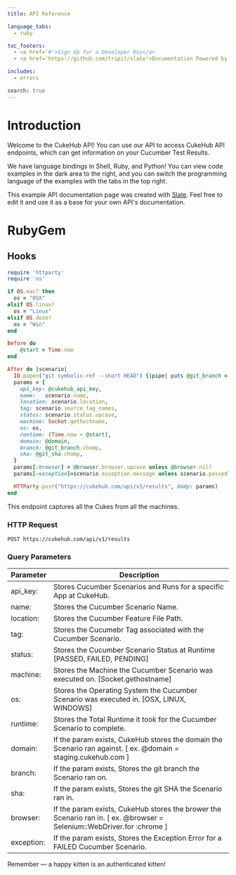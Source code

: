 ```yaml
---
title: API Reference

language_tabs:
  - ruby

toc_footers:
  - <a href='#'>Sign Up for a Developer Key</a>
  - <a href='https://github.com/tripit/slate'>Documentation Powered by Slate</a>

includes:
  - errors

search: true
---
```


# Introduction

Welcome to the CukeHub API! You can use our API to access CukeHub API endpoints, which can get information on your Cucumber Test Results.

We have language bindings in Shell, Ruby, and Python! You can view code examples in the dark area to the right, and you can switch the programming language of the examples with the tabs in the top right.

This example API documentation page was created with [Slate](https://github.com/tripit/slate). Feel free to edit it and use it as a base for your own API's documentation.


# RubyGem

## Hooks

```ruby
require 'httparty'
require 'os'

if OS.mac? then
  os = "OSX"
elsif OS.linux?
  os = "Linux"
elsif OS.doze?
  os = "Win"
end

Before do
    @start = Time.now
end

After do |scenario|
  IO.popen("git symbolic-ref --short HEAD") {|pipe| puts @git_branch = pipe.read }
  params = {
    api_key: @cukehub_api_key,
    name:   scenario.name,
    location: scenario.location,
    tag: scenario.source_tag_names,
    status: scenario.status.upcase,
    machine: Socket.gethostname,
    os: os,
    runtime: (Time.now - @start),
    domain: @domain,
    branch: @git_branch.chomp,
    sha: @git_sha.chomp,
  }
  params[:browser] = @browser.browser.upcase unless @browser.nil?
  params[:exception]=scenario.exception.message unless scenario.passed?

  HTTParty.post("https://cukehub.com/api/v1/results", body: params)
end   
```

This endpoint captures all the Cukes from all the machines.

### HTTP Request

`POST https://cukehub.com/api/v1/results`

### Query Parameters

Parameter  | Description
---------  | -----------
api_key:   | Stores Cucumber Scenarios and Runs for a specific App at CukeHub.
name:      | Stores the Cucumber Scenario Name.
location:  | Stores the Cucumber Feature File Path.
tag:       | Stores the Cucumebr Tag associated with the Cucumber Scenario.
status:    | Stores the Cucumber Scenario Status at Runtime [PASSED, FAILED, PENDING]
machine:   | Stores the Machine the Cucumber Scenario was executed on. [Socket.gethostname]
os:        | Stores the Operating System the Cucumber Scenario was executed in. [OSX, LINUX, WINDOWS]
runtime:   | Stores the Total Runtime it took for the Cucumber Scenario to complete.
domain:    | If the param exists, CukeHub stores the domain the Scenario ran against.  [ ex. @domain = staging.cukehub.com ] 
branch:    | If the param exists, Stores the git branch the Scenario ran on.
sha:       | If the param exists, Stores the git SHA the Scenario ran in.
browser:   | If the param exists, CukeHub stores the brower the Scenario ran in. [ ex. @browser = Selenium::WebDriver.for :chrome ]
exception: | If the param exists, Stores the Exception Error for a FAILED Cucumber Scenario.

<aside class="success">
Remember — a happy kitten is an authenticated kitten!
</aside>

